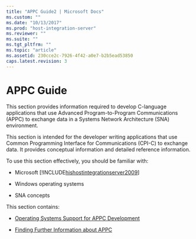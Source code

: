 ```yaml
---
title: "APPC Guide2 | Microsoft Docs"
ms.custom: ""
ms.date: "10/13/2017"
ms.prod: "host-integration-server"
ms.reviewer: ""
ms.suite: ""
ms.tgt_pltfrm: ""
ms.topic: "article"
ms.assetid: 230cce2c-7926-4f42-a0e7-b2b5ead53850
caps.latest.revision: 3
---
```

# APPC Guide
This section provides information required to develop C-language applications that use Advanced Program-to-Program Communications (APPC) to exchange data in a Systems Network Architecture (SNA) environment.  
  
 This section is intended for the developer writing applications that use Common Programming Interface for Communications (CPI-C) to exchange data. It provides conceptual information and detailed reference information.  
  
 To use this section effectively, you should be familiar with:  
  
-   Microsoft [!INCLUDE[hishostintegrationserver2009](../core/includes/hishostintegrationserver2009-md.md)]  
  
-   Windows operating systems  
  
-   SNA concepts  
  
 This section contains:  
  
-   [Operating Systems Support for APPC Development](../core/operating-systems-support-for-appc-development.md)  
  
-   [Finding Further Information about APPC](../core/finding-further-information-about-appc.md)